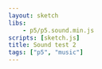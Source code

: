 ```yaml
---
layout: sketch
libs:
    - p5/p5.sound.min.js
scripts: [sketch.js]
title: Sound test 2
tags: ["p5", "music"]    
---
```

